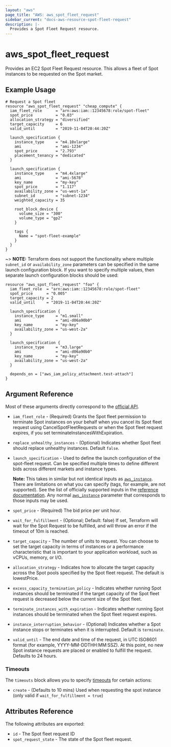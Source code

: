 ```yaml
---
layout: "aws"
page_title: "AWS: aws_spot_fleet_request"
sidebar_current: "docs-aws-resource-spot-fleet-request"
description: |-
  Provides a Spot Fleet Request resource.
---
```


# aws\_spot\_fleet\_request

Provides an EC2 Spot Fleet Request resource. This allows a fleet of Spot
instances to be requested on the Spot market.

## Example Usage

```hcl
# Request a Spot fleet
resource "aws_spot_fleet_request" "cheap_compute" {
  iam_fleet_role      = "arn:aws:iam::12345678:role/spot-fleet"
  spot_price          = "0.03"
  allocation_strategy = "diversified"
  target_capacity     = 6
  valid_until         = "2019-11-04T20:44:20Z"

  launch_specification {
    instance_type     = "m4.10xlarge"
    ami               = "ami-1234"
    spot_price        = "2.793"
    placement_tenancy = "dedicated"
  }

  launch_specification {
    instance_type     = "m4.4xlarge"
    ami               = "ami-5678"
    key_name          = "my-key"
    spot_price        = "1.117"
    availability_zone = "us-west-1a"
    subnet_id         = "subnet-1234"
    weighted_capacity = 35

    root_block_device {
      volume_size = "300"
      volume_type = "gp2"
    }

    tags {
      Name = "spot-fleet-example"
    }
  }
}
```

~> **NOTE:** Terraform does not support the functionality where multiple `subnet_id` or `availability_zone` parameters can be specified in the same
launch configuration block. If you want to specify multiple values, then separate launch configuration blocks should be used:

```hcl
resource "aws_spot_fleet_request" "foo" {
  iam_fleet_role  = "arn:aws:iam::12345678:role/spot-fleet"
  spot_price      = "0.005"
  target_capacity = 2
  valid_until     = "2019-11-04T20:44:20Z"

  launch_specification {
    instance_type     = "m1.small"
    ami               = "ami-d06a90b0"
    key_name          = "my-key"
    availability_zone = "us-west-2a"
  }

  launch_specification {
    instance_type     = "m3.large"
    ami               = "ami-d06a90b0"
    key_name          = "my-key"
    availability_zone = "us-west-2a"
  }

  depends_on = ["aws_iam_policy_attachment.test-attach"]
}
```

## Argument Reference

Most of these arguments directly correspond to the
[official API](http://docs.aws.amazon.com/AWSEC2/latest/APIReference/API_SpotFleetRequestConfigData.html).

* `iam_fleet_role` - (Required) Grants the Spot fleet permission to terminate
  Spot instances on your behalf when you cancel its Spot fleet request using
CancelSpotFleetRequests or when the Spot fleet request expires, if you set
terminateInstancesWithExpiration.
* `replace_unhealthy_instances` - (Optional) Indicates whether Spot fleet should replace unhealthy instances. Default `false`.
* `launch_specification` - Used to define the launch configuration of the
  spot-fleet request. Can be specified multiple times to define different bids
across different markets and instance types.

    **Note:** This takes in similar but not
    identical inputs as [`aws_instance`](instance.html).  There are limitations on
    what you can specify (tags, for example, are not supported). See the
    list of officially supported inputs in the
    [reference documentation](http://docs.aws.amazon.com/AWSEC2/latest/APIReference/API_SpotFleetLaunchSpecification.html). Any normal [`aws_instance`](instance.html) parameter that corresponds to those inputs may be used.

* `spot_price` - (Required) The bid price per unit hour.
* `wait_for_fulfillment` - (Optional; Default: false) If set, Terraform will
  wait for the Spot Request to be fulfilled, and will throw an error if the
  timeout of 10m is reached.
* `target_capacity` - The number of units to request. You can choose to set the
  target capacity in terms of instances or a performance characteristic that is
important to your application workload, such as vCPUs, memory, or I/O.
* `allocation_strategy` - Indicates how to allocate the target capacity across
  the Spot pools specified by the Spot fleet request. The default is
lowestPrice.
* `excess_capacity_termination_policy` - Indicates whether running Spot
  instances should be terminated if the target capacity of the Spot fleet
  request is decreased below the current size of the Spot fleet.
* `terminate_instances_with_expiration` - Indicates whether running Spot
  instances should be terminated when the Spot fleet request expires.
* `instance_interruption_behavior` - (Optional) Indicates whether a Spot
  instance stops or terminates when it is interrupted. Default is
  `terminate`.
* `valid_until` - The end date and time of the request, in UTC ISO8601 format
  (for example, YYYY-MM-DDTHH:MM:SSZ). At this point, no new Spot instance
requests are placed or enabled to fulfill the request. Defaults to 24 hours.

### Timeouts

The `timeouts` block allows you to specify [timeouts](https://www.terraform.io/docs/configuration/resources.html#timeouts) for certain actions:

* `create` - (Defaults to 10 mins) Used when requesting the spot instance (only valid if `wait_for_fulfillment = true`)

## Attributes Reference

The following attributes are exported:

* `id` - The Spot fleet request ID
* `spot_request_state` - The state of the Spot fleet request.
